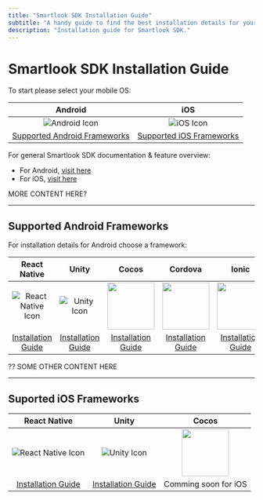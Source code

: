 ```yaml
---
title: "Smartlook SDK Installation Guide"
subtitle: "A handy guide to find the best installation details for your project."
description: "Installation guide for Smartlook SDK."
---
```


# Smartlook SDK Installation Guide


To start please select your mobile OS: 


|    Android   | iOS |   
|:--------------:|:--------:|
|  ![Android Icon](https://img.icons8.com/color/96/000000/android-os.png) | ![iOS Icon](https://img.icons8.com/ios/99/000000/ios-logo.png) | 
|  [Supported Android Frameworks](../sdk/sdk-installation-guide.md#supported-android-frameworks) | [Supported iOS Frameworks](../sdk/sdk-installation-guide.md#suported-ios-frameworks) | 

For general Smartlook SDK documentation & feature overview: 
* For Android, [visit here](https://smartlook.github.io/docs/sdk/android/#android)
* For iOS, [visit here](https://smartlook.github.io/docs/sdk/ios/#ios)

MORE CONTENT HERE? 

___

## Supported Android Frameworks 

For installation details for Android choose a framework: 

|    React Native   | Unity | Cocos |   Cordova |  Ionic |  
|:--------------:|:--------:|:--------:|:--------:|:--------:|
|  ![React Native Icon](https://img.icons8.com/color/96/000000/react-native.png) | ![Unity Icon](https://img.icons8.com/ios-filled/96/000000/unity.png) | <img src="https://www.gamefromscratch.com/image.axd?picture=cocos2dx_portrait_thumb%5B2%5D.png" width="96"> | <img src="https://cordova.apache.org/static/img/cordova_256.png" width="96"> | <img src="https://d2eip9sf3oo6c2.cloudfront.net/tags/images/000/000/324/square_256/ioniclogo.png" width="96"> | 
|  [Installation Guide](https://smartlook.github.io/docs/sdk/react-native/#android?target=_blank) | [Installation Guide](https://smartlook.github.io/docs/sdk/unity/#installation-for-android) |[Installation Guide](https://smartlook.github.io/docs/sdk/cocos/#android=)| [Installation Guide](https://smartlook.github.io/docs/sdk/cordova-android/#installation) | [Installation Guide](https://smartlook.github.io/docs/sdk/ionic-android/)

?? SOME OTHER CONTENT HERE
___


## Suported iOS Frameworks

|    React Native   | Unity | Cocos |   
|:--------------:|:--------:|:--------:|
|  ![React Native Icon](https://img.icons8.com/color/96/000000/react-native.png) | ![Unity Icon](https://img.icons8.com/ios-filled/96/000000/unity.png) | <img src="https://www.gamefromscratch.com/image.axd?picture=cocos2dx_portrait_thumb%5B2%5D.png" width="96"> | 
|  [Installation Guide](https://smartlook.github.io/docs/sdk/react-native/#ios) | [Installation Guide](https://smartlook.github.io/docs/sdk/unity/#installation-for-ios) | Comming soon for iOS










